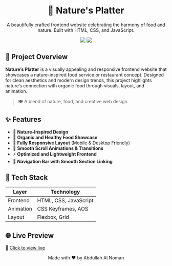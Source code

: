 <h1 align="center">🌿 Nature's Platter</h1>
<p align="center">
  A beautifully crafted frontend website celebrating the harmony of food and nature. Built with HTML, CSS, and JavaScript.
</p>

<p align="center">
  <img src="https://img.shields.io/badge/Status-Completed-brightgreen?style=flat-square"/>
  <img src="https://img.shields.io/badge/Frontend-HTML%20%7C%20CSS%20%7C%20JavaScript-informational?style=flat-square"/>
</p>



## 📌 Project Overview

**Nature’s Platter** is a visually appealing and responsive frontend website that showcases a nature-inspired food service or restaurant concept. Designed for clean aesthetics and modern design trends, this project highlights nature’s connection with organic food through visuals, layout, and animation.

> 🍽️ A blend of nature, food, and creative web design.

## ✨ Features

- 🌿 **Nature-Inspired Design**  
- 🍇 **Organic and Healthy Food Showcase**
- 📱 **Fully Responsive Layout** (Mobile & Desktop Friendly)
- 🎨 **Smooth Scroll Animations & Transitions**
- ⚡ **Optimized and Lightweight Frontend**
- 🧭 **Navigation Bar with Smooth Section Linking**


## 🧰 Tech Stack

| Layer       | Technology            |
|-------------|------------------------|
| Frontend    | HTML, CSS, JavaScript  |
| Animation   | CSS Keyframes, AOS     |
| Layout      | Flexbox, Grid          |



## 🌐 Live Preview

🔗 [Click to view live](https://lnkd.in/d7cMpgWx)

<p align="center">
  Made with ❤️ by Abdullah Al Noman
</p>

